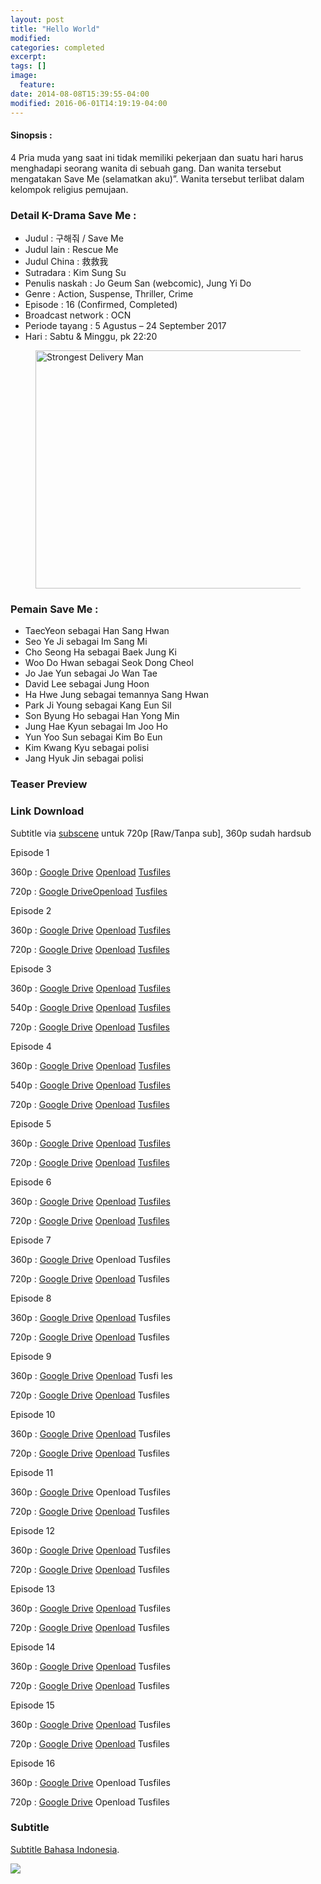 ```yaml
---
layout: post
title: "Hello World"
modified:
categories: completed
excerpt:
tags: []
image:
  feature:
date: 2014-08-08T15:39:55-04:00
modified: 2016-06-01T14:19:19-04:00
---
```

<h4>Sinopsis :</h4>
<p>4 Pria muda yang saat ini tidak memiliki pekerjaan dan suatu hari harus menghadapi seorang wanita di sebuah gang. Dan wanita tersebut mengatakan Save Me (selamatkan aku)”. Wanita tersebut terlibat dalam kelompok religius pemujaan.</p><h3>Detail K-Drama Save Me :</h3> <ul><li>Judul : 구해줘 / Save Me</li><li>Judul lain : Rescue Me</li><li>Judul China : 救救我</li><li>Sutradara : Kim Sung Su</li><li>Penulis naskah : Jo Geum San (webcomic), Jung Yi Do</li><li>Genre : Action, Suspense, Thriller, Crime</li><li>Episode : 16 (Confirmed, Completed)</li><li>Broadcast network : OCN</li><li>Periode tayang : 5 Agustus – 24 September 2017</li><li>Hari : Sabtu &amp; Minggu, pk 22:20</li></ul>
<figure class="entry-thumbnail">
<img layout="responsive" height="381" width="600" src="https://i1.wp.com/kulakdrama.96.lt/wp-content/uploads/2017/08/save-me.jpg?resize=600%2C381" alt="Strongest Delivery Man" title="premiere_deliveryman3" />
</figure>
<h3>Pemain Save Me :</h3>
<ul><li>TaecYeon sebagai Han Sang Hwan</li><li>Seo Ye Ji sebagai Im Sang Mi</li><li>Cho Seong Ha sebagai Baek Jung Ki</li><li>Woo Do Hwan sebagai Seok Dong Cheol</li><li>Jo Jae Yun sebagai Jo Wan Tae</li><li>David Lee sebagai Jung Hoon</li><li>Ha Hwe Jung sebagai temannya Sang Hwan</li><li>Park Ji Young sebagai Kang Eun Sil</li><li>Son Byung Ho sebagai Han Yong Min</li><li>Jung Hae Kyun sebagai Im Joo Ho</li><li>Yun Yoo Sun sebagai Kim Bo Eun</li><li>Kim Kwang Kyu sebagai polisi</li><li>Jang Hyuk Jin sebagai polisi</li></ul><h3>Teaser Preview</h3>
<amp-youtube layout="responsive" data-videoid="QT1uP3ViOH8" width="480" height="270" ></amp-youtube><h3>Link Download</h3><p>Subtitle via <a href="https://subscene.com/subtitles/save-me-goohaejwoe">subscene</a> untuk 720p [Raw/Tanpa sub], 360p sudah hardsub</p><p class="center">Episode 1</p><p>360p : <a class="btn btn-info" href="http://mi.knoacc.org/dl/drive?id=0B9zQoX327iIlOHNOZEU4Q0M1aGs&name=Save.Me.360p.mp4&size=na">Google Drive</a> <a class="btn btn-info" href="http://adfree.ga?size=na&dom=oload.stream&code=f/EhcwXAj5ONM&name=Save.Me.E01.360p.mp4">Openload</a> <a class="btn btn-info" href="http://adfree.ga?size=na&dom=tusfiles.net&code=fo1vbdysrtmg&name=Save.Me.E01.360p.mp4">Tusfiles</a></p><p>720p : <a class="btn btn-info" href="http://mi.knoacc.org/dl/drive?id=0B9zQoX327iIldDhaa3BOWXkyY3M&name=Save.Me.360p.mp4&size=na">Google Drive</a><a class="btn btn-info" href="http://adfree.ga?size=na&dom=oload.stream&code=f/fH-jGvN7J80&name=Save.Me.E01.720p.mkv.mp4">Openload</a> <a class="btn btn-info" href="http://adfree.ga?size=na&dom=tusfiles.net&code=pr2r653re8os&name=Save.Me.E01.mkv.mp4">Tusfiles</a></p><p class="center">Episode 2</p><p>360p : <a class="btn btn-info" href="http://mi.knoacc.org/dl/drive?id=0B9zQoX327iIlcTdUR09rdGMtcFU&name=Save.Me.360p.mp4&size=na">Google Drive</a> <a class="btn btn-info" href="http://adfree.ga?size=na&dom=oload.stream&code=f/BoI2GPqorS0&name=Save.Me.E02.360p.mp4">Openload</a> <a class="btn btn-info" href="http://adfree.ga?size=na&dom=tusfiles.net&code=uq9dk9jmm2hm&name=Save.Me.E02.360p.mp4">Tusfiles</a></p><p>720p : <a class="btn btn-info" href="http://mi.knoacc.org/dl/drive?id=0B9zQoX327iIlTEJMVjJMYlh5azA&name=Save.Me.360p.mp4&size=na">Google Drive</a> <a class="btn btn-info" href="http://adfree.ga?size=na&dom=oload.stream&code=f/JkQLCok_jro&name=Save.Me.E02.720p.mkv.mp4">Openload</a> <a class="btn btn-info" href="http://adfree.ga?size=na&dom=tusfiles.net&code=p6bntzukj4hs&name=Save.Me.E02.mkv.mp4">Tusfiles</a></p><p class="center">Episode 3</p><p>360p : <a class="btn btn-info" href="http://mi.knoacc.org/dl/drive?id=0B9zQoX327iIlZDhEM1BuUWJVV3c&name=Save.Me.360p.mp4&size=na">Google Drive</a> <a class="btn btn-info" href="http://adfree.ga?size=na&dom=oload.stream&code=f/po6wzxf73sk&name=Save.Me.E03.360p-id.mp4">Openload</a> <a class="btn btn-info" href="http://adfree.ga?size=na&dom=tusfiles.net&code=pvtzm1bg5c2a&name=Save.Me.E03.360p-id.mp4">Tusfiles</a></p><p>540p : <a class="btn btn-info" href="http://mi.knoacc.org/dl/drive?id=0B9zQoX327iIlYzFQeldBRi1fT1U&name=Save.Me.360p.mp4&size=na">Google Drive</a> <a class="btn btn-info" href="http://adfree.ga?size=na&dom=oload.stream&code=f/Wu76LquJWv4&name=Save.Me.E03.170812.540p-NEXT.mkv.mp4">Openload</a> <a class="btn btn-info" href="http://adfree.ga?size=na&dom=tusfiles.net&code=xuyi5lg4fpt1&name=Save.Me.E03.170812.540p-NEXT.mkv">Tusfiles</a></p><p>720p : <a class="btn btn-info" href="http://mi.knoacc.org/dl/drive?id=0B_XHgc9kZqwQZWNoXy01YjRwc00&name=Save.Me.360p.mp4&size=na">Google Drive</a> <a class="btn btn-info" href="http://adfree.ga?size=na&dom=oload.stream&code=f/u5Wh_nfnS_Q&name=Save.Me.E03.HDTV.x265.AAC.720p-AzH.mp4">Openload</a> <a class="btn btn-info" href="http://adfree.ga?size=na&dom=tusfiles.net&code=66kzjo8uai9a&name=Save.Me.E03.HDTV.720p.mkv">Tusfiles</a></p><p class="center">Episode 4</p><p>360p : <a class="btn btn-info" href="http://mi.knoacc.org/dl/drive?id=0B_XHgc9kZqwQdVhDM0lldDJyNDA&name=Save.Me.360p.mp4&size=na">Google Drive</a> <a class="btn btn-info" href="http://adfree.ga?size=na&dom=oload.stream&code=f/yApjkAZgl7c&name=Save.Me.E04.360p.mp4">Openload</a> <a class="btn btn-info" href="http://adfree.ga?size=na&dom=tusfiles.net&code=wh7p301azu8a&name=Save.Me.E04.360p.mp4">Tusfiles</a></p><p>540p : <a class="btn btn-info" href="http://mi.knoacc.org/dl/drive?id=0B_XHgc9kZqwQVFIzc3Vxb0pob3c&name=Save.Me.360p.mp4&size=na">Google Drive</a> <a class="btn btn-info" href="http://adfree.ga?size=na&dom=oload.stream&code=f/6VQKhnJlgzQ&name=Save.Me.E04.170813.540p-NEXT.mkv.mp4">Openload</a> <a class="btn btn-info" href="http://adfree.ga?size=na&dom=tusfiles.net&code=4o5d64v43llp&name=Save.Me.E04.170813.540p-NEXT.mkv">Tusfiles</a></p><p>720p : <a class="btn btn-info" href="http://mi.knoacc.org/dl/drive?id=0B_XHgc9kZqwQNWRkOTcxckVOeFk&name=Save.Me.360p.mp4&size=na">Google Drive</a> <a class="btn btn-info" href="http://adfree.ga?size=na&dom=oload.stream&code=f/fGx3VO7C77Y&name=Save.Me.E04.HDTV.x265.AAC.720p-AzH-%5Bkulakdrama.96.lt%5D.mkv">Openload</a> <a class="btn btn-info" href="http://adfree.ga?size=na&dom=tusfiles.net&code=owhxf09n46fb&name=Save.Me.E04.HDTV.720p.mkv">Tusfiles</a></p><p class="center">Episode 5</p><p>360p : <a class="btn btn-info" href="http://mi.knoacc.org/dl/drive?id=0B_XHgc9kZqwQQ0RlOVlZLVJSRWM&name=Save.Me.360p.mp4&size=na">Google Drive</a> <a class="btn btn-info" href="http://adfree.ga?size=na&dom=oload.stream&code=f/dv2uDpG9C2U&name=Save.Me.E05.360p.mp4">Openload</a> <a class="btn btn-info" href="http://adfree.ga?size=na&dom=tusfiles.net&code=8qwro3npa5vd&name=Save.Me.E05.360p.mp4">Tusfiles</a></p><p>720p : <a class="btn btn-info" href="http://mi.knoacc.org/dl/drive?id=0B_XHgc9kZqwQSkNHQ3dBSlRtZjA&name=Save.Me.360p.mp4&size=na">Google Drive</a> <a class="btn btn-info" href="http://adfree.ga?size=na&dom=oload.stream&code=f/1A7gbZwH7f4&name=Save.Me.E05.720p.mkv.mp4">Openload</a> <a class="btn btn-info" href="http://adfree.ga?size=na&dom=tusfiles.net&code=qcyp16sy04be&name=Save.Me.E05.mkv.mp4">Tusfiles</a></p><p class="center">Episode 6</p><p>360p : <a class="btn btn-info" href="http://mi.knoacc.org/dl/drive?id=0B06qp4iVUkx8Y2pZTlJsV3ZqdjQ&name=Save.Me.360p.mp4&size=na">Google Drive</a> <a class="btn btn-info" href="http://adfree.ga?size=na&dom=oload.stream&code=f/ODfWn9AiXWo&name=Save.Me.E06.360p.mp4">Openload</a> <a class="btn btn-info" href="http://adfree.ga?size=na&dom=tusfiles.net&code=eyhdjjacid69&name=Save.Me.E06.360p.mp4">Tusfiles</a></p><p>720p : <a class="btn btn-info" href="http://mi.knoacc.org/dl/drive?id=0B_XHgc9kZqwQRXRzalNIOTVZX0E&name=Save.Me.360p.mp4&size=na">Google Drive</a> <a class="btn btn-info" href="http://adfree.ga?size=na&dom=oload.stream&code=f/DcSRAAAgCqg&name=Save.Me.E06.720p.mkv.mp4">Openload</a> <a class="btn btn-info" href="http://adfree.ga?size=na&dom=tusfiles.net&code=noeqid5nijde&name=Save.Me.E06.mkv.mp4">Tusfiles</a></p><p class="center">Episode 7</p><p>360p : <a class="btn btn-info" href="http://mi.knoacc.org/dl/drive?id=0B06qp4iVUkx8aXlxR2toemlKS1E&name=Save.Me.360p.mp4&size=na">Google Drive</a> <span class="btn btn-disabled">Openload</span> <span class="btn btn-disabled">Tusfiles</span></p><p>720p : <a class="btn btn-info" href="http://mi.knoacc.org/dl/drive?id=0B06qp4iVUkx8YXRKbkt2aHk0Yzg&name=Save.Me.360p.mp4&size=na">Google Drive</a> <a class="btn btn-info" href="http://adfree.ga?size=na&dom=oload.stream&code=f/0DZAcfRZbj0&name=Save.Me.E07.720p.mkv.mp4">Openload</a> <span class="btn btn-disabled">Tusfiles</span></p><p class="center">Episode 8</p><p>360p : <a class="btn btn-info" href="http://mi.knoacc.org/dl/drive?id=0B06qp4iVUkx8LUdUN1NONzFUcVU&name=Save.Me.360p.mp4&size=na">Google Drive</a> <a class="btn btn-info" href="http://adfree.ga?size=na&dom=oload.stream&code=f/BAcAPRQ0VLI&name=Save.Me.E08.360p-id.mp4">Openload</a> <span class="btn btn-disabled">Tusfiles</span></p><p>720p : <a class="btn btn-info" href="http://mi.knoacc.org/dl/drive?id=0B06qp4iVUkx8TElRaWRFTUZYZFk&name=Save.Me.360p.mp4&size=na">Google Drive</a> <a class="btn btn-info" href="http://adfree.ga?size=na&dom=oload.stream&code=f/wAFdPA4bYhU&name=Save.Me.E08.170827.HDTV.H264.720p-SS-%5BKulakdrama.96.lt%5D.mkv.mp4">Openload</a> <span class="btn btn-disabled">Tusfiles</span></p><p class="center">Episode 9</p><p>360p : <a class="btn btn-info" href="http://mi.knoacc.org/dl/drive?id=0B387gMJkFaWzcUVGVmtaYlN1QVE&name=Save.Me.360p.mp4&size=na">Google Drive</a> <a class="btn btn-info" href="http://adfree.ga?size=na&dom=oload.stream&code=f/Maetm1hQzes&name=Save.Me.E09.360p-id.mp4">Openload</a> Tusfi les</p><p>720p : <a class="btn btn-info" href="http://mi.knoacc.org/dl/drive?id=0B387gMJkFaWzeGxmQ01ETHFKT28&name=Save.Me.360p.mp4&size=na">Google Drive</a> <a class="btn btn-info" href="http://adfree.ga?size=na&dom=oload.stream&code=f/Q7fzeDvYmB0&name=Save.Me.E09.720p-%5Bkulakdrama.96.lt%5D.mkv.mp4">Openload</a> <span class="btn btn-disabled">Tusfiles</span></p><p class="center">Episode 10</p><p>360p : <a class="btn btn-info" href="http://mi.knoacc.org/dl/drive?id=0B387gMJkFaWzay1iSHhGc25WWjg&name=Save.Me.360p.mp4&size=na">Google Drive</a> <a class="btn btn-info" href="http://adfree.ga?size=na&dom=oload.stream&code=0hRc4ij-wBQ&name=Save.Me.E10.360p.mp4">Openload</a> <span class="btn btn-disabled">Tusfiles</span></p><p>720p : <a class="btn btn-info" href="http://mi.knoacc.org/dl/drive?id=0B387gMJkFaWzUm1JdkFhbW9XSHM&name=Save.Me.360p.mp4&size=na">Google Drive</a> <a class="btn btn-info" href="http://adfree.ga?size=na&dom=oload.stream&code=2wkUcJ3-lpI&name=Save.Me.E10.720p.mp4">Openload</a> <span class="btn btn-disabled">Tusfiles</span></p><p class="center">Episode 11</p><p>360p : <a class="btn btn-info" href="http://mi.knoacc.org/dl/drive?id=0B387gMJkFaWzam14aHNuaVc5ZHc&name=Save.Me.360p.mp4&size=l100MB">Google Drive</a> <span class="btn btn-disabled">Openload</span> <span class="btn btn-disabled">Tusfiles</span></p><p>720p : <a class="btn btn-info" href="http://mi.knoacc.org/dl/drive?id=0B387gMJkFaWzdmJNQWFiSTN0TDA&name=Save.Me.360p.mp4&size=na">Google Drive</a> <a class="btn btn-info" href="http://adfree.ga?size=na&dom=oload.stream&code=zEDL_0hc7-M&name=Save.Me.E11.170909.HDTV.H264.720p-SS.mp4">Openload</a> <span class="btn btn-disabled">Tusfiles</span></p><p class="center">Episode 12</p><p>360p : <a class="btn btn-info" href="http://mi.knoacc.org/dl/drive?id=0B387gMJkFaWzZFJJR1lOWmdvSWc&name=Save.Me.360p.mp4&size=na">Google Drive</a> <a class="btn btn-info" href="http://adfree.ga?size=na&dom=oload.stream&code=yv6dRms1rn0&name=Save.Me.E12.360p.mp4">Openload</a> <span class="btn btn-disabled">Tusfiles</span></p><p>720p : <a class="btn btn-info" href="http://mi.knoacc.org/dl/drive?id=0B387gMJkFaWzOEpkVVp2ZlNYWFk&name=Save.Me.360p.mp4&size=na">Google Drive</a> <a class="btn btn-info" href="http://adfree.ga?size=na&dom=oload.stream&code=tHvCJCXDMss&name=Save.Me.E12.720p.mp4">Openload</a> <span class="btn btn-disabled">Tusfiles</span></p><p class="center">Episode 13</p><p>360p : <a class="btn btn-info" href="http://mi.knoacc.org/dl/drive?id=0B387gMJkFaWzRlk1RUNHWnhoNmM&name=Save.Me.360p.mp4&size=na">Google Drive</a> <a class="btn btn-info" href="http://adfree.ga?size=na&dom=oload.stream&code=u-CM8jcYhLs&name=Save.Me.E13.360p.mp4">Openload</a> <span class="btn btn-disabled">Tusfiles</span></p><p>720p : <a class="btn btn-info" href="http://mi.knoacc.org/dl/drive?id=0B387gMJkFaWzaFhSU3dQMDh0eUk&name=Save.Me.360p.mp4&size=na">Google Drive</a> <a class="btn btn-info" href="http://adfree.ga?size=na&dom=oload.stream&code=W6d9B_nsC7o&name=Save.Me.E13.170916.HDTV.H264-SS.mp4">Openload</a> <span class="btn btn-disabled">Tusfiles</span></p><p class="center">Episode 14</p><p>360p : <a class="btn btn-info" href="http://mi.knoacc.org/dl/drive?id=0B387gMJkFaWzT3FOV0w0SjBZaVE&name=Save.Me.360p.mp4&size=na">Google Drive</a> <a class="btn btn-info" href="http://adfree.ga?size=na&dom=oload.stream&code=zEMzjXYP3WE&name=Save.Me.E14.360p.mp4">Openload</a> <span class="btn btn-disabled">Tusfiles</span></p><p>720p : <a class="btn btn-info" href="http://mi.knoacc.org/dl/drive?id=0B387gMJkFaWzTTdRQS1WYkVJWEk&name=Save.Me.360p.mp4&size=na">Google Drive</a> <a class="btn btn-info" href="http://adfree.ga?size=na&dom=oload.stream&code=czR5aI8uAcc&name=Save.Me.E14.170917.HDTV.H264._-SS.mp4">Openload</a> <span class="btn btn-disabled">Tusfiles</span></p><p class="center">Episode 15</p><p>360p : <a class="btn btn-info" href="http://mi.knoacc.org/dl/drive?id=0B387gMJkFaWzWTZBcE5NUUQ1NFE&name=Save.Me.360p.mp4&size=na">Google Drive</a> <a class="btn btn-info" href="http://adfree.ga?size=na&dom=oload.stream&code=alX-h2EeyhE&name=Save.Me.E15.720p.mp4">Openload</a> <span class="btn btn-disabled">Tusfiles</span></p><p>720p : <a class="btn btn-info" href="http://mi.knoacc.org/dl/drive?id=0B387gMJkFaWzSmVwdml6X1FLUlk&name=Save.Me.360p.mp4&size=na">Google Drive</a> <a class="btn btn-info" href="http://adfree.ga?size=na&dom=oload.stream&code=fneO1iKNMEI&name=Save.Me.E15.360p.mp4">Openload</a> <span class="btn btn-disabled">Tusfiles</span></p><p class="center">Episode 16</p><p>360p : <a class="btn btn-info" href="http://mi.knoacc.org/dl/drive?id=0B387gMJkFaWzdEZJYW1vbFJZc0k&name=Save.Me.360p.mp4&size=na">Google Drive</a> <span class="btn btn-disabled">Openload</span> <span class="btn btn-disabled">Tusfiles</span></p><p>720p : <a class="btn btn-info" href="http://mi.knoacc.org/dl/drive?id=0B387gMJkFaWzVWdFN2NNMWVySzg&name=Save.Me.360p.mp4&size=na">Google Drive</a> <span class="btn btn-disabled">Openload</span> <span class="btn btn-disabled">Tusfiles</span></p><h3>Subtitle</h3><p><a href="https://subscene.com/subtitles/save-me-goohaejwoe">Subtitle Bahasa Indonesia</a>.</p>
<noscript><img src="//repo.knoacc.org/images/kdrama.jpg"/></noscript>
